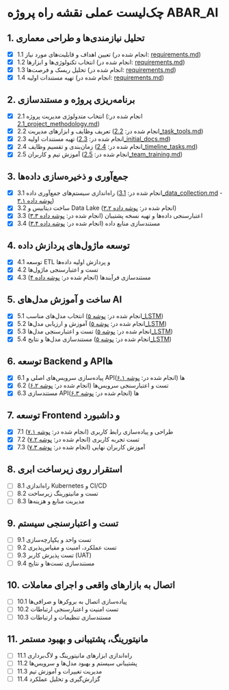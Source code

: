 # چک‌لیست عملی نقشه راه پروژه ABAR_AI

## 1. تحلیل نیازمندی‌ها و طراحی معماری
- [x] 1.1 تعیین اهداف و قابلیت‌های مورد نیاز (انجام شده در: [requirements.md](project_management/requirements/requirements.md))
- [x] 1.2 انتخاب تکنولوژی‌ها و ابزارها (انجام شده در: [requirements.md](project_management/requirements/requirements.md))
- [x] 1.3 تحلیل ریسک و فرصت‌ها (انجام شده در: [requirements.md](project_management/requirements/requirements.md))
- [x] 1.4 تهیه مستندات اولیه (انجام شده در: [requirements.md](project_management/requirements/requirements.md))

## 2. برنامه‌ریزی پروژه و مستندسازی
- [x] 2.1 انتخاب متدولوژی مدیریت پروژه (انجام شده در: [2.1_project_methodology.md](project_management/requirements/2.1_project_methodology.md))
- [x] 2.2 تعریف وظایف و ابزارهای مدیریت (انجام شده در: [2.2_task_tools.md](project_management/requirements/2.2_task_tools.md))
- [x] 2.3 تهیه مستندات اولیه (انجام شده در: [2.3_initial_docs.md](project_management/requirements/2.3_initial_docs.md))
- [x] 2.4 زمان‌بندی و تقسیم وظایف (انجام شده در: [2.4_timeline_tasks.md](project_management/requirements/2.4_timeline_tasks.md))
- [x] 2.5 آموزش تیم و کاربران (انجام شده در: [2.5_team_training.md](project_management/requirements/2.5_team_training.md))

## 3. جمع‌آوری و ذخیره‌سازی داده‌ها
- [x] 3.1 راه‌اندازی سیستم‌های جمع‌آوری داده (انجام شده در: [3.1_data_collection.md](project_management/requirements/3.1_data_collection.md) - [پوشه داده ۳.۱](data/3_data_collection_storage/3.1_data_collection/))
- [x] 3.2 ساخت دیتابیس و Data Lake (انجام شده در: [پوشه داده ۳.۲](data/3_data_collection_storage/3.2_database_datalake/))
- [x] 3.3 اعتبارسنجی داده‌ها و تهیه نسخه پشتیبان (انجام شده در: [پوشه داده ۳.۳](data/3_data_collection_storage/3.3_data_validation_backup/))
- [x] 3.4 مستندسازی منابع داده (انجام شده در: [پوشه داده ۳.۴](data/3_data_collection_storage/3.4_data_sources_documentation/))

## 4. توسعه ماژول‌های پردازش داده
- [x] 4.1 توسعه ETL و پردازش اولیه داده‌ها
- [x] 4.2 تست و اعتبارسنجی ماژول‌ها
- [x] 4.3 مستندسازی فرآیندها (انجام شده در: [پوشه داده ۴](data/4_data_processing_modules/))

## 5. ساخت و آموزش مدل‌های AI
- [x] 5.1 انتخاب مدل‌های مناسب (انجام شده در: [پوشه ۵_LSTM](models/5_LSTM/5.1_model_selection/))
- [x] 5.2 آموزش و ارزیابی مدل‌ها (انجام شده در: [پوشه ۵_LSTM](models/5_LSTM/5.2_training_evaluation/))
- [x] 5.3 تست و اعتبارسنجی مدل‌ها (انجام شده در: [پوشه ۵_LSTM](models/5_LSTM/5.3_testing_validation/))
- [x] 5.4 مستندسازی مدل‌ها و نتایج (انجام شده در: [پوشه ۵_LSTM](models/5_LSTM/5.4_documentation/))

## 6. توسعه Backend و APIها
- [x] 6.1 پیاده‌سازی سرویس‌های اصلی و APIها (انجام شده در: [پوشه ۶.۱](backend/6_main_services_apis/6.1_core_services/))
- [x] 6.2 تست و اعتبارسنجی سرویس‌ها (انجام شده در: [پوشه ۶.۲](backend/6_main_services_apis/6.2_service_testing/))
- [x] 6.3 مستندسازی APIها (انجام شده در: [پوشه ۶.۳](backend/6_main_services_apis/6.3_api_documentation/))

## 7. توسعه Frontend و داشبورد
- [x] 7.1 طراحی و پیاده‌سازی رابط کاربری (انجام شده در: [پوشه ۷.۱](dashboard/7_frontend_dashboard/7.1_ui_design/))
- [x] 7.2 تست تجربه کاربری (انجام شده در: [پوشه ۷.۲](dashboard/7_frontend_dashboard/7.2_user_testing/))
- [x] 7.3 آموزش کاربران نهایی (انجام شده در: [پوشه ۷.۳](dashboard/7_frontend_dashboard/7.3_user_training/))

## 8. استقرار روی زیرساخت ابری
- [ ] 8.1 راه‌اندازی Kubernetes و CI/CD
- [ ] 8.2 تست و مانیتورینگ زیرساخت
- [ ] 8.3 مدیریت منابع و هزینه‌ها

## 9. تست و اعتبارسنجی سیستم
- [ ] 9.1 تست واحد و یکپارچه‌سازی
- [ ] 9.2 تست عملکرد، امنیت و مقیاس‌پذیری
- [ ] 9.3 تست پذیرش کاربر (UAT)
- [ ] 9.4 مستندسازی تست‌ها و نتایج

## 10. اتصال به بازارهای واقعی و اجرای معاملات
- [ ] 10.1 پیاده‌سازی اتصال به بروکرها و صرافی‌ها
- [ ] 10.2 تست امنیت و اعتبارسنجی ارتباطات
- [ ] 10.3 مستندسازی تنظیمات و ارتباطات

## 11. مانیتورینگ، پشتیبانی و بهبود مستمر
- [ ] 11.1 راه‌اندازی ابزارهای مانیتورینگ و لاگ‌برداری
- [ ] 11.2 پشتیبانی سیستم و بهبود مدل‌ها و سرویس‌ها
- [ ] 11.3 مدیریت تغییرات و آموزش تیم
- [ ] 11.4 گزارش‌گیری و تحلیل عملکرد
